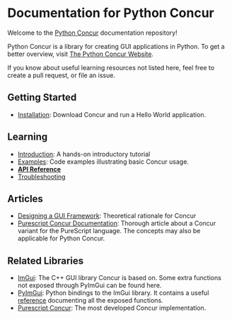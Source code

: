 
# Documentation for Python Concur

Welcome to the [Python Concur](https://github.com/potocpav/python-concur) documentation repository!

Python Concur is a library for creating GUI applications in Python. To get a better overview, visit [The Python Concur Website](https://potocpav.github.io/python-concur-docs/homepage.html).

If you know about useful learning resources not listed here, feel free to create a pull request, or file an issue.

## Getting Started

* [Installation](https://github.com/potocpav/python-concur#installation):
Download Concur and run a Hello World application.

## Learning

* [Introduction](Introduction.md): A hands-on introductory tutorial
* [Examples](https://github.com/potocpav/python-concur/tree/master/examples): Code examples illustrating basic Concur usage.
* [**API Reference**](https://potocpav.github.io/python-concur-docs/master/)
* [Troubleshooting](Troubleshooting.md)

## Articles

* [Designing a GUI Framework](https://potocpav.github.io/programming/2020/05/01/designing-a-gui-framework.html): Theoretical rationale for Concur
* [Purescript Concur Documentation](https://github.com/ajnsit/concur-documentation/blob/master/README.md): Thorough article about a Concur variant for the PureScript language. The concepts may also be applicable for Python Concur.

## Related Libraries

* [ImGui](https://github.com/ocornut/imgui): The C++ GUI library Concur is based on. Some extra functions not exposed through PyImGui can be found here.
* [PyImGui](https://github.com/swistakm/pyimgui): Python bindings to the ImGui library. It contains a useful [reference](https://pyimgui.readthedocs.io/en/latest/reference/imgui.core.html) documenting all the exposed functions.
* [Purescript Concur](https://github.com/purescript-concur/purescript-concur-react): The most developed Concur implementation.
